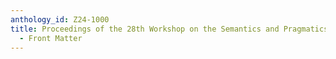 ```yaml
---
anthology_id: Z24-1000
title: Proceedings of the 28th Workshop on the Semantics and Pragmatics of Dialogue
  - Front Matter
---
```

